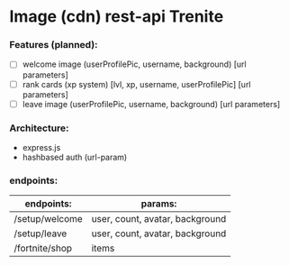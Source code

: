 # Image (cdn) rest-api Trenite



### Features (planned):

- [ ] welcome image (userProfilePic, username, background) [url parameters]
- [ ] rank cards (xp system) [lvl, xp, username, userProfilePic] [url parameters]
- [ ] leave image (userProfilePic, username, background) [url parameters]

### Architecture:

- express.js
- hashbased auth (url-param)

### endpoints:

| endpoints:     | params:                         |
| -------------- | ------------------------------- |
| /setup/welcome | user, count, avatar, background |
| /setup/leave   | user, count, avatar, background |
| /fortnite/shop | items                           |

